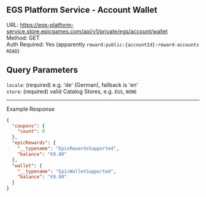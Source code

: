 ## EGS Platform Service - Account Wallet

URL: https://egs-platform-service.store.epicgames.com/api/v1/private/egs/account/wallet \
Method: GET \
Auth Required: Yes (apparently `reward:public:{accountId}:reward-accounts	READ`)

## Query Parameters

`locale`: (required) e.g. 'de' (German), fallback is 'en' <br/>
`store`: (required) valid Catalog Stores, e.g. `EGS`, `NONE`

---

Example Response

```json
{
  "coupons": {
    "count": 0
  },
  "epicRewards": {
    "__typename": "EpicRewardsSupported",
    "balance": "€0.00"
  },
  "wallet": {
    "__typename": "EpicWalletSupported",
    "balance": "€0.00"
  }
}
```
